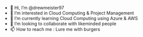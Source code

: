 - 👋 Hi, I’m @drewmeister97
- 👀 I’m interested in Cloud Computing & Project Management
- 🌱 I’m currently learning Cloud Computing using Azure & AWS
- 💞️ I’m looking to collaborate with likeminded people
- 📫 How to reach me : Lure me with burgers

<!---
drewmeister97/drewmeister97 is a ✨ special ✨ repository because its `README.md` (this file) appears on your GitHub profile.
You can click the Preview link to take a look at your changes.
--->
